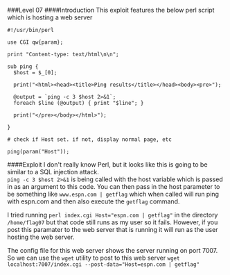 ###Level 07
####Introduction
This exploit features the below perl script which is hosting a web server
```
#!/usr/bin/perl

use CGI qw{param};

print "Content-type: text/html\n\n";

sub ping {
  $host = $_[0];

  print("<html><head><title>Ping results</title></head><body><pre>");

  @output = `ping -c 3 $host 2>&1`;
  foreach $line (@output) { print "$line"; }

  print("</pre></body></html>");
  
}

# check if Host set. if not, display normal page, etc

ping(param("Host"));
```

####Exploit
I don't really know Perl, but it looks like this is going to be similar to a SQL injection attack.  
`ping -c 3 $host 2>&1` is being called with the host variable which is passed in as an argument to this code. You can then pass in the
host parameter to be something like `www.espn.com | getflag` which when called will run ping with espn.com and then also execute the
`getflag` command.  

I tried running `perl index.cgi Host="espn.com | getflag"` in the directory `/home/flag07` but that code still runs as my user so it
fails. However, if you post this paramater to the web server that is running it will run as the user hosting the web server.

The config file for this web server shows the server running on port 7007. So we can use the `wget` utility to post to this web server
`wget localhost:7007/index.cgi --post-data="Host=espn.com | getflag"`  


